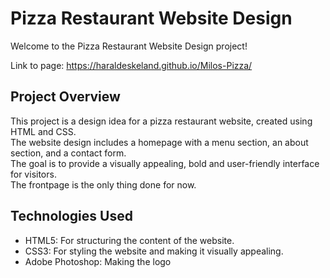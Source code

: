 # Pizza Restaurant Website Design

Welcome to the Pizza Restaurant Website Design project! 

Link to page:
https://haraldeskeland.github.io/Milos-Pizza/

## Project Overview

This project is a design idea for a pizza restaurant website, created using HTML and CSS.  
The website design includes a homepage with a menu section, an about section, and a contact form.   
The goal is to provide a visually appealing, bold and user-friendly interface for visitors.  
The frontpage is the only thing done for now.


## Technologies Used

- HTML5: For structuring the content of the website.
- CSS3: For styling the website and making it visually appealing.
- Adobe Photoshop: Making the logo
